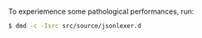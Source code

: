 To experiemence some pathological performances, run:

```bash
$ dmd -c -Isrc src/source/jsonlexer.d
```

